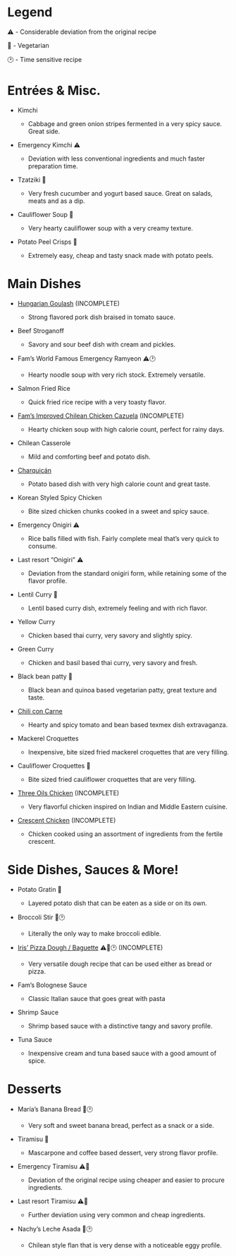 # Legend
⚠️ - Considerable deviation from the original recipe

🌱 - Vegetarian

🕑 - Time sensitive recipe

# Entrées & Misc.

- Kimchi 
  - Cabbage and green onion stripes fermented in a very spicy sauce. Great side. 

- Emergency Kimchi ⚠️
  - Deviation with less conventional ingredients and much faster preparation time.

- Tzatziki 🌱
  - Very fresh cucumber and yogurt based sauce. Great on salads, meats and as a dip.

- Cauliflower Soup 🌱
  - Very hearty cauliflower soup with a very creamy texture.

- Potato Peel Crisps 🌱
  - Extremely easy, cheap and tasty snack made with potato peels.

# Main Dishes

- [Hungarian Goulash](main/hu-goulash/recipe.md) (INCOMPLETE)
  - Strong flavored pork dish braised in tomato sauce.

- Beef Stroganoff
  - Savory and sour beef dish with cream and pickles.

- Fam’s World Famous Emergency Ramyeon ⚠️🕑
  - Hearty noodle soup with very rich stock. Extremely versatile.

- Salmon Fried Rice
  - Quick fried rice recipe with a very toasty flavor.

- [Fam’s Improved Chilean Chicken Cazuela](main/chicken-cazuela/recipe.md) (INCOMPLETE)
  - Hearty chicken soup with high calorie count, perfect for rainy days.

- Chilean Casserole
  - Mild and comforting beef and potato dish.

- [Charquicán](main/charquican/recipe.md)
  - Potato based dish with very high calorie count and great taste.

- Korean Styled Spicy Chicken
  - Bite sized chicken chunks cooked in a sweet and spicy sauce.

- Emergency Onigiri ⚠️
  - Rice balls filled with fish. Fairly complete meal that’s very quick to consume.

- Last resort “Onigiri” ⚠️
  - Deviation from the standard onigiri form, while retaining some of the flavor profile.

- Lentil Curry 🌱
  - Lentil based curry dish, extremely feeling and with rich flavor.

- Yellow Curry
  - Chicken based thai curry, very savory and slightly spicy.

- Green Curry
  - Chicken and basil based thai curry, very savory and fresh.

- Black bean patty 🌱
  - Black bean and quinoa based vegetarian patty, great texture and taste.

- [Chili con Carne](main/chili-con-carne/recipe.md)
  - Hearty and spicy tomato and bean based texmex dish extravaganza.

- Mackerel Croquettes
  - Inexpensive, bite sized fried mackerel croquettes that are very filling. 

- Cauliflower Croquettes 🌱
  - Bite sized fried cauliflower croquettes that are very filling.

- [Three Oils Chicken](main/three-oils-chicken/recipe.md) (INCOMPLETE)
  - Very flavorful chicken inspired on Indian and Middle Eastern cuisine.

- [Crescent Chicken](main/crescent-chicken/recipe.md) (INCOMPLETE)
  - Chicken cooked using an assortment of ingredients from the fertile crescent.

# Side Dishes, Sauces & More!

- Potato Gratin 🌱
  - Layered potato dish that can be eaten as a side or on its own.

- Broccoli Stir 🌱🕑
  - Literally the only way to make broccoli edible.

- [Iris’ Pizza Dough / Baguette](main/iris-pizza-baguette/recipe.md) ⚠️🌱🕑 (INCOMPLETE)
  - Very versatile dough recipe that can be used either as bread or pizza.

- Fam’s Bolognese Sauce
  - Classic Italian sauce that goes great with pasta

- Shrimp Sauce
  - Shrimp based sauce with a distinctive tangy and savory profile.

- Tuna Sauce
  - Inexpensive cream and tuna based sauce with a good amount of spice.

# Desserts

- María’s Banana Bread 🌱🕑
  - Very soft and sweet banana bread, perfect as a snack or a side.

- Tiramisu 🌱
  - Mascarpone and coffee based dessert, very strong flavor profile.

- Emergency Tiramisu ⚠️🌱
  - Deviation of the original recipe using cheaper and easier to procure ingredients.

- Last resort Tiramisu ⚠️🌱
  - Further deviation using very common and cheap ingredients.

- Nachy’s Leche Asada 🌱🕑
  - Chilean style flan that is very dense with a noticeable eggy profile.
